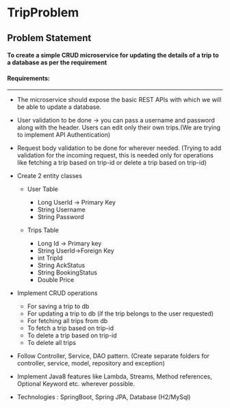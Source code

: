 
# TripProblem

## Problem Statement

#### To create a simple CRUD microservice for updating the details of a trip to a database as per the requirement

#### Requirements: 
---
- The microservice should expose the basic REST APIs with which we will be able to update a database. 

- User validation to be done -> you can pass a username and password along with the header. Users can edit only their own trips.(We are trying to implement API Authentication)
- Request body validation to be done for wherever needed. (Trying to add validation for the incoming request, this is needed only for operations like fetching a trip based on trip-id or delete a trip based on trip-id)

- Create 2 entity classes 
    - User Table
        - Long UserId -> Primary Key
        - String Username 
        - String Password

    - Trips Table
        - Long Id -> Primary key
        - String UserId->Foreign Key
        - int TripId
        - String AckStatus
        - String BookingStatus
        - Double Price

- Implement CRUD operations
    - For saving a trip to db
    - For updating a trip to db (if the trip belongs to the user requested)
    - For fetching all trips from db
    - To fetch a trip based on trip-id
    - To delete a trip based on trip-id
    - To delete all trips

- Follow Controller, Service, DAO pattern. (Create separate folders for controller, service, model, repository and exception)

- Implement Java8 features like Lambda, Streams, Method references, Optional Keyword etc. wherever possible.

- Technologies : SpringBoot, Spring JPA, Database (H2/MySql)
